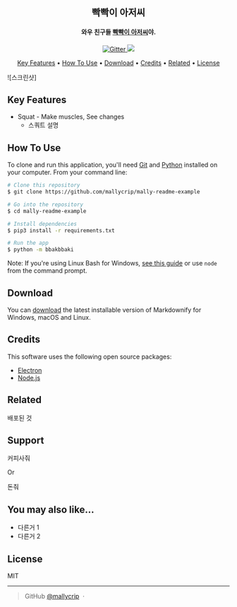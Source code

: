 <h2 align="center">
  빡빡이 아저씨
  <br>
</h2>

<h4 align="center">와우 친구들 <a href="https://www.youtube.com/channel/UCdtRAcd3L_UpV4tMXCw63NQ" target="_blank">빡빡이 아저씨</a>야.</h4>

<p align="center">
  <a href="https://badge.fury.io/py/FlasK">
    <img src="https://badge.fury.io/py/Flask.svg"
         alt="Gitter">
  </a>
  <a href="https://hits.seeyoufarm.com"><img src="https://hits.seeyoufarm.com/api/count/incr/badge.svg?url=https%3A%2F%2Fgithub.com%2Fmallycrip%2Fmally-readme-example&count_bg=%234CBDFB&title_bg=%23555555&icon=checkmarx.svg&icon_color=%23E7E7E7&title=Hits&edge_flat=false"/></a>
</p>

<p align="center">
  <a href="#key-features">Key Features</a> •
  <a href="#how-to-use">How To Use</a> •
  <a href="#download">Download</a> •
  <a href="#credits">Credits</a> •
  <a href="#related">Related</a> •
  <a href="#license">License</a>
</p>

![스크린샷]

## Key Features

* Squat - Make muscles, See changes
  - 스쿼트 설명

## How To Use

To clone and run this application, you'll need [Git](https://git-scm.com) and [Python](https://nodejs.org/en/download/) installed on your computer. From your command line:

```bash
# Clone this repository
$ git clone https://github.com/mallycrip/mally-readme-example

# Go into the repository
$ cd mally-readme-example

# Install dependencies
$ pip3 install -r requirements.txt

# Run the app
$ python -m bbakbbaki
```

Note: If you're using Linux Bash for Windows, [see this guide](https://www.howtogeek.com/261575/how-to-run-graphical-linux-desktop-applications-from-windows-10s-bash-shell/) or use `node` from the command prompt.


## Download

You can [download](https://github.com/mallycrip) the latest installable version of Markdownify for Windows, macOS and Linux.

## Credits

This software uses the following open source packages:

- [Electron](http://electron.atom.io/)
- [Node.js](https://nodejs.org/)

## Related

배포된 것

## Support
커피사줘

<p>Or</p> 

돈줘

## You may also like...

- 다른거 1
- 다른거 2

## License

MIT

---

> GitHub [@mallycrip](https://github.com/mallycrip) &nbsp;&middot;&nbsp;
